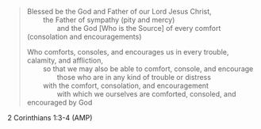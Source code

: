 > Blessed be the God and Father of our Lord Jesus Christ,  
> &emsp;&emsp; the Father of sympathy (pity and mercy)  
> &emsp;&emsp;&emsp;&emsp; and the God [Who is the Source] of every comfort
> (consolation and encouragements)
>
> Who comforts, consoles, and encourages us in every trouble, calamity, and affliction,  
> &emsp;&emsp; so that we may also be able to comfort, console, and encourage  
> &emsp;&emsp;&emsp;&emsp; those who are in any kind of trouble or distress  
> &emsp;&emsp; with the comfort, consolation, and encouragement  
> &emsp;&emsp;&emsp;&emsp; with which we ourselves are comforted, consoled, and
> encouraged by God

2 Corinthians 1:3-4 (AMP)
